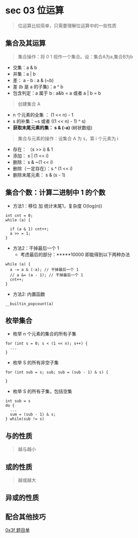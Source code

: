 # sec 03 位运算


> 位运算比较简单，只需要理解位运算中的一些性质



## 集合及其运算
> 集合操作：将 0 1 视作一个集合。设：集合A为a,集合B为b
* 交集：a & b
* 并集：a | b
* 差： a - b : a & (~b)
* 差 (b 是 a 的子集)：a ^ b
* 包含判定：a 属于 b : a&b = a 或者 a | b = b

> 创建集合 A
* n 个元素的全集 ： (1 << n) - 1
* s 的补集：~s 或者 ((1 << n) - 1) ^ s)
* **获取末尾元素的集： s & (-a)** (树状数组)

> 集合与元素的操作：设集合 A 为 s，第 i 个元素为 i
* 存在： （s >> i) & 1
* 添加： s | (1 << i)
* 删除： s & ~(1 << i)
* 删除（一定存在）：s ^ (1 << i)
* 删除末尾元素： s & (s - 1)


## 集合个数：计算二进制中 1 的个数

* 方法1：移位 加 统计末尾1，复杂度 O(log(n))
```
int cnt = 0;
while (a) {

  if (a & 1) cnt++;
  a >> = 1;
}
```

* 方法2：干掉最后一个 1
  * 考虑最后的部分：*****10000 即能得到以下两种办法

```
while (a) {
  a -= a & (-a); // 干掉最后一个 1
  // a &= (a - 1); // 干掉最后一个 1
  cnt++;
}
```

* 方法2: 内置函数
```
__builtin_popcount(a)
```
## 枚举集合
* 枚举 n 个元素的集合的所有子集
```
for (int s = 0; s < (1 << n); s++) {
  ...
}

```

* 枚举 S 的所有非空子集
```
for (int sub = s; sub; sub = (sub - 1) & s) {

}

```
* 枚举 S 的所有子集，包括空集
```
int sub = s
do {
  ...
  sum = (sub - 1) & s;
} while(sub != s)

```

## 与的性质
> 越与越小


## 或的性质
> 越或越大


## 异或的性质
> 


## 配合其他技巧
[0x3f 题目单](https://leetcode.cn/circle/discuss/dHn9Vk/)